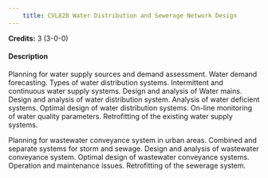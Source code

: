 ```yaml
---
    title: CVL828 Water Distribution and Sewerage Network Design
---
```

**Credits:** 3 (3-0-0)



#### Description 
Planning for water supply sources and demand assessment. Water demand forecasting. Types of water distribution systems. Intermittent and continuous water supply systems. Design and analysis of Water mains. Design and analysis of water distribution system. Analysis of water deficient systems. Optimal design of water distribution systems. On-line monitoring of water quality parameters. Retrofitting of the existing water supply systems.

Planning for wastewater conveyance system in urban areas. Combined and separate systems for storm and sewage. Design and analysis of wastewater conveyance system. Optimal design of wastewater conveyance systems. Operation and maintenance issues. Retrofitting of the sewerage system.